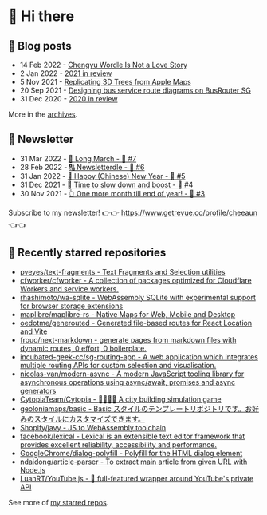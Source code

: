 # 👋 Hi there

## 📝 Blog posts

<!-- feed start -->
- 14 Feb 2022 - [Chengyu Wordle Is Not a Love Story](https://cheeaun.com/blog/2022/02/chengyu-wordle-is-not-a-love-story/)
- 2 Jan 2022 - [2021 in review](https://cheeaun.com/blog/2022/01/2021-in-review/)
- 5 Nov 2021 - [Replicating 3D Trees from Apple Maps](https://cheeaun.com/blog/2021/11/replicating-3d-trees-apple-maps/)
- 20 Sep 2021 - [Designing bus service route diagrams on BusRouter SG](https://cheeaun.com/blog/2021/09/bus-service-route-diagrams-busrouter-sg/)
- 31 Dec 2020 - [2020 in review](https://cheeaun.com/blog/2020/12/2020-in-review/)
<!-- feed end -->

More in the [archives](https://cheeaun.com/blog/archives/).

## 📰 Newsletter

<!-- newsletter start -->
- 31 Mar 2022 - [🚶 Long March - 🥫 #7](https://www.getrevue.co/profile/cheeaun/issues/long-march-7-1061697)
- 28 Feb 2022 - [🔠 Newsletterdle - 🥫 #6](https://www.getrevue.co/profile/cheeaun/issues/newsletterdle-6-1014288)
- 31 Jan 2022 - [🧧 Happy (Chinese) New Year - 🥫 #5](https://www.getrevue.co/profile/cheeaun/issues/happy-chinese-new-year-5-963222)
- 31 Dec 2021 - [🥃 Time to slow down and boost - 🥫 #4](https://www.getrevue.co/profile/cheeaun/issues/time-to-slow-down-and-boost-4-906334)
- 30 Nov 2021 - [👆 One more month till end of year! - 🥫 #3](https://www.getrevue.co/profile/cheeaun/issues/one-more-month-till-end-of-year-3-835833)
<!-- newsletter end -->

Subscribe to my newsletter! 👉👉 https://www.getrevue.co/profile/cheeaun 👈👈

## 🌟 Recently starred repositories

<!-- starred repos start -->
- [pveyes/text-fragments - Text Fragments and Selection utilities](https://github.com/pveyes/text-fragments)
- [cfworker/cfworker - A collection of packages optimized for Cloudflare Workers and service workers.](https://github.com/cfworker/cfworker)
- [rhashimoto/wa-sqlite - WebAssembly SQLite with experimental support for browser storage extensions](https://github.com/rhashimoto/wa-sqlite)
- [maplibre/maplibre-rs - Native Maps for Web, Mobile and Desktop](https://github.com/maplibre/maplibre-rs)
- [oedotme/generouted - Generated file-based routes for React Location and Vite](https://github.com/oedotme/generouted)
- [frouo/next-markdown - generate pages from markdown files with dynamic routes, 0 effort, 0 boilerplate.](https://github.com/frouo/next-markdown)
- [incubated-geek-cc/sg-routing-app - A web application which integrates multiple routing APIs for custom selection and visualisation.](https://github.com/incubated-geek-cc/sg-routing-app)
- [nicolas-van/modern-async - A modern JavaScript tooling library for asynchronous operations using async/await, promises and async generators](https://github.com/nicolas-van/modern-async)
- [CytopiaTeam/Cytopia - :deciduous_tree::house_with_garden::office::evergreen_tree: A city building simulation game](https://github.com/CytopiaTeam/Cytopia)
- [geoloniamaps/basic - Basic スタイルのテンプレートリポジトリです。お好みのスタイルにカスタマイズできます。](https://github.com/geoloniamaps/basic)
- [Shopify/javy - JS to WebAssembly toolchain](https://github.com/Shopify/javy)
- [facebook/lexical - Lexical is an extensible text editor framework that provides excellent reliability, accessibility and performance.](https://github.com/facebook/lexical)
- [GoogleChrome/dialog-polyfill - Polyfill for the HTML dialog element](https://github.com/GoogleChrome/dialog-polyfill)
- [ndaidong/article-parser - To extract main article from given URL with Node.js](https://github.com/ndaidong/article-parser)
- [LuanRT/YouTube.js - 🎥 full-featured wrapper around YouTube's private API](https://github.com/LuanRT/YouTube.js)
<!-- starred repos end -->

See more of [my starred repos](https://github.com/stars/cheeaun/).